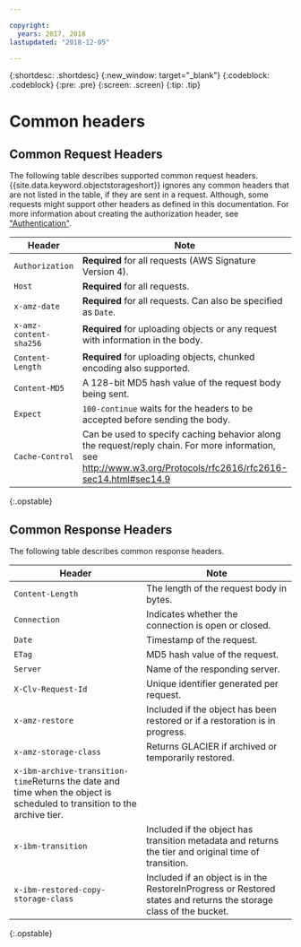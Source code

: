 ```yaml
---

copyright:
  years: 2017, 2018
lastupdated: "2018-12-05"

---
```

{:shortdesc: .shortdesc}
{:new_window: target="_blank"}
{:codeblock: .codeblock}
{:pre: .pre}
{:screen: .screen}
{:tip: .tip}


# Common headers

## Common Request Headers

The following table describes supported common request headers. {{site.data.keyword.objectstorageshort}} ignores any common headers that are not listed in the table, if they are sent in a request. Although, some requests might support other headers as defined in this documentation. For more information about creating the authorization header, see ["Authentication"](manage-access.html#authentication).


| Header             | Note                               |
|--------------------|-------------------------------------|
| `Authorization`      | **Required** for all requests (AWS Signature Version 4).   |
| `Host`               | **Required** for all requests.                 |
| `x-amz-date`         | **Required** for all requests. Can also be specified as `Date`.               |
| `x-amz-content-sha256`| **Required** for uploading objects or any request with information in the body. |
| `Content-Length`     | **Required** for uploading objects, chunked encoding also supported.    |
| `Content-MD5`        | A 128-bit MD5 hash value of the request body being sent.                  |
| `Expect`             | `100-continue` waits for the headers to be accepted before sending the body.  |
| `Cache-Control` | Can be used to specify caching behavior along the request/reply chain. For more information, see http://www.w3.org/Protocols/rfc2616/rfc2616-sec14.html#sec14.9 |
{:.opstable}

## Common Response Headers

The following table describes common response headers.

|  Header        | Note |
|----------------|------|
| `Content-Length`| The length of the request body in bytes.      |
| `Connection`    |  Indicates whether the connection is open or closed.     |
| `Date`        | Timestamp of the request.     |
| `ETag`          | MD5 hash value of the request.     |
| `Server`        | Name of the responding server.     |
| `X-Clv-Request-Id`|  Unique identifier generated per request. |
| `x-amz-restore`|Included if the object has been restored or if a restoration is in progress.|
| `x-amz-storage-class`|Returns GLACIER if archived or temporarily restored.|
| `x-ibm-archive-transition-time`Returns the date and time when the object is scheduled to transition to the archive tier.|
| `x-ibm-transition`|Included if the object has transition metadata and returns the tier and original time of transition.|
| `x-ibm-restored-copy-storage-class`|Included if an object is in the RestoreInProgress or Restored states and returns the storage class of the bucket.|
{:.opstable}
